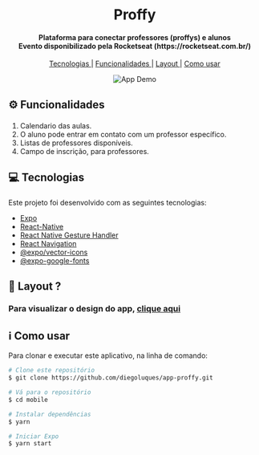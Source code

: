 <h1 align="center" >
  Proffy
</h1>

<h4 align="center">
  Plataforma para conectar professores (proffys) e alunos</br>
  Evento disponibilizado pela Rocketseat (https://rocketseat.com.br/)
</h4>

<p align="center">
  <a href='#tecnologies'>Tecnologias </a>|
  <a href='#functionalities'>Funcionalidades </a>|
  <a href='#layout'>Layout </a>|
  <a href="#information_source-como-usar">Como usar </a>
</p>

<p align="center">
  <img alt="App Demo" src="./assets/ui.png">
</p>

## <p id='functionalities'> ⚙ Funcionalidades </p>
1. Calendario das aulas.
2. O aluno pode entrar em contato com um professor específico.
3. Listas de professores disponíveis.
4. Campo de inscrição, para professores.

## <p id='tecnologies'>💻 Tecnologias </p>

Este projeto foi desenvolvido com as seguintes tecnologias:

-  [Expo](https://expo.io/)
-  [React-Native](https://facebook.github.io/react-native/)
-  [React Native Gesture Handler](https://kmagiera.github.io/react-native-gesture-handler/)
-  [React Navigation](https://reactnavigation.org/)
-  [@expo/vector-icons](https://expo.github.io/vector-icons/)
-  [@expo-google-fonts](https://github.com/expo/google-fonts/)

## <p id='layout'>🎨 Layout ? </p>
<h3>
  Para visualizar o design do app, <a target="_blank" href="https://www.figma.com/file/e33KvgUpFdunXxJjHnK7CG/Proffy-Mobile">clique aqui</a>
</h3>

## :information_source: Como usar

Para clonar e executar este aplicativo, na linha de comando:

```bash
# Clone este repositório
$ git clone https://github.com/diegoluques/app-proffy.git

# Vá para o repositório
$ cd mobile

# Instalar dependências
$ yarn

# Iniciar Expo
$ yarn start
```

